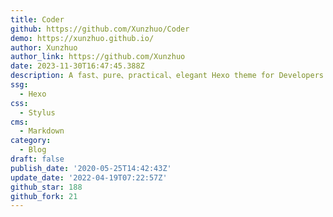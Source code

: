 ```yaml
---
title: Coder
github: https://github.com/Xunzhuo/Coder
demo: https://xunzhuo.github.io/
author: Xunzhuo
author_link: https://github.com/Xunzhuo
date: 2023-11-30T16:47:45.388Z
description: A fast、pure、practical、elegant Hexo theme for Developers
ssg:
  - Hexo
css:
  - Stylus
cms:
  - Markdown
category:
  - Blog
draft: false
publish_date: '2020-05-25T14:42:43Z'
update_date: '2022-04-19T07:22:57Z'
github_star: 188
github_fork: 21
---
```

